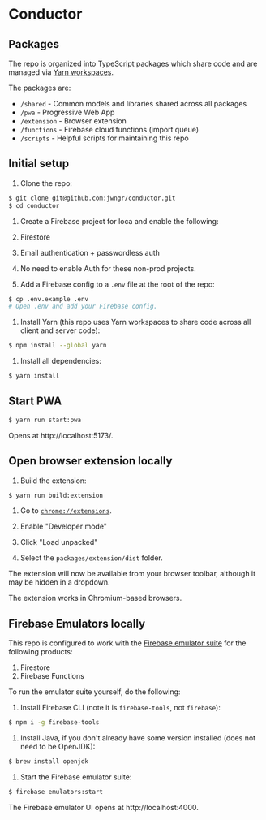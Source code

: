 # Conductor

## Packages

The repo is organized into TypeScript packages which share code and are managed via
[Yarn workspaces](https://classic.yarnpkg.com/lang/en/docs/workspaces/).

The packages are:

- `/shared` - Common models and libraries shared across all packages
- `/pwa` - Progressive Web App
- `/extension` - Browser extension
- `/functions` - Firebase cloud functions (import queue)
- `/scripts` - Helpful scripts for maintaining this repo

## Initial setup

1. Clone the repo:

```bash
$ git clone git@github.com:jwngr/conductor.git
$ cd conductor
```

1. Create a Firebase project for loca and enable the following:
1. Firestore
1. Email authentication + passwordless auth
1. No need to enable Auth for these non-prod projects.

1. Add a Firebase config to a `.env` file at the root of the repo:

```bash
$ cp .env.example .env
# Open .env and add your Firebase config.
```

1. Install Yarn (this repo uses Yarn workspaces to share code across all client and server code):

```bash
$ npm install --global yarn
```

1. Install all dependencies:

```bash
$ yarn install
```

## Start PWA

```bash
$ yarn run start:pwa
```

Opens at http://localhost:5173/.

## Open browser extension locally

1. Build the extension:

```bash
$ yarn run build:extension
```

1. Go to [`chrome://extensions`](chrome://extensions).

1. Enable "Developer mode"

1. Click "Load unpacked"

1. Select the `packages/extension/dist` folder.

The extension will now be available from your browser toolbar, although it may be hidden in a dropdown.

The extension works in Chromium-based browsers.

## Firebase Emulators locally

This repo is configured to work with the [Firebase emulator suite](https://firebase.google.com/docs/emulator-suite)
for the following products:

1. Firestore
2. Firebase Functions

To run the emulator suite yourself, do the following:

1. Install Firebase CLI (note it is `firebase-tools`, not `firebase`):

```bash
$ npm i -g firebase-tools
```

1. Install Java, if you don't already have some version installed (does not need to be OpenJDK):

```bash
$ brew install openjdk
```

1. Start the Firebase emulator suite:

```bash
$ firebase emulators:start
```

The Firebase emulator UI opens at http://localhost:4000.
